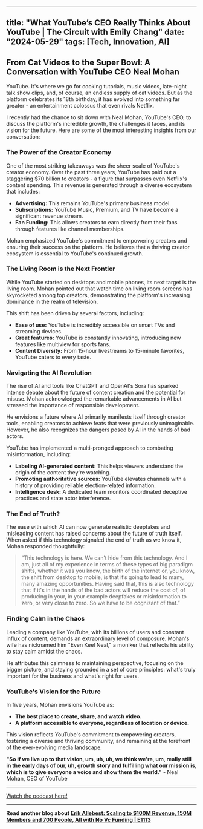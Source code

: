 
---
title: "What YouTube’s CEO Really Thinks About YouTube | The Circuit with Emily Chang"
date: "2024-05-29"
tags: [Tech, Innovation, AI]
---

## From Cat Videos to the Super Bowl: A Conversation with YouTube CEO Neal Mohan 

YouTube. It's where we go for cooking tutorials, music videos, late-night talk show clips, and, of course, an endless supply of cat videos.  But as the platform celebrates its 18th birthday, it has evolved into something far greater - an entertainment colossus that even rivals Netflix. 

I recently had the chance to sit down with Neal Mohan, YouTube's CEO, to discuss the platform's incredible growth, the challenges it faces, and its vision for the future. Here are some of the most interesting insights from our conversation:

### The Power of the Creator Economy

One of the most striking takeaways was the sheer scale of YouTube's creator economy. Over the past three years, YouTube has paid out a staggering $70 billion to creators - a figure that surpasses even Netflix's content spending. This revenue is generated through a diverse ecosystem that includes:

* **Advertising:** This remains YouTube's primary business model.
* **Subscriptions:** YouTube Music, Premium, and TV have become a significant revenue stream.
* **Fan Funding:**  This allows creators to earn directly from their fans through features like channel memberships.

Mohan emphasized YouTube's commitment to empowering creators and ensuring their success on the platform. He believes that a thriving creator ecosystem is essential to YouTube's continued growth.

### The Living Room is the Next Frontier 

While YouTube started on desktops and mobile phones, its next target is the living room. Mohan pointed out that watch time on living room screens has skyrocketed among top creators, demonstrating the platform's increasing dominance in the realm of television. 

This shift has been driven by several factors, including:

* **Ease of use:** YouTube is incredibly accessible on smart TVs and streaming devices.
* **Great features:** YouTube is constantly innovating, introducing new features like multiview for sports fans.
* **Content Diversity:** From 15-hour livestreams to 15-minute favorites, YouTube caters to every taste.

### Navigating the AI Revolution

The rise of AI and tools like ChatGPT and OpenAI's Sora has sparked intense debate about the future of content creation and the potential for misuse. Mohan acknowledged the remarkable advancements in AI but stressed the importance of responsible development. 

He envisions a future where AI primarily manifests itself through creator tools, enabling creators to achieve feats that were previously unimaginable. However, he also recognizes the dangers posed by AI in the hands of bad actors. 

YouTube has implemented a multi-pronged approach to combating misinformation, including:

* **Labeling AI-generated content:** This helps viewers understand the origin of the content they're watching.
* **Promoting authoritative sources:** YouTube elevates channels with a history of providing reliable election-related information.
* **Intelligence desk:** A dedicated team monitors coordinated deceptive practices and state actor interference.

### The End of Truth?

The ease with which AI can now generate realistic deepfakes and misleading content has raised concerns about the future of truth itself. When asked if this technology signaled the end of truth as we know it, Mohan responded thoughtfully:

> “This technology is here. We can’t hide from this technology. And I am, just all of my experience in terms of these types of big paradigm shifts, whether it was you know, the birth of the internet or, you know, the shift from desktop to mobile, is that it’s going to lead to many, many amazing opportunities. Having said that, this is also technology that if it's in the hands of the bad actors will reduce the cost of, of producing in your, in your example deepfakes or misinformation to zero, or very close to zero. So we have to be cognizant of that.”

### Finding Calm in the Chaos

Leading a company like YouTube, with its billions of users and constant influx of content, demands an extraordinary level of composure. Mohan's wife has nicknamed him "Even Keel Neal," a moniker that reflects his ability to stay calm amidst the chaos. 

He attributes this calmness to maintaining perspective, focusing on the bigger picture, and staying grounded in a set of core principles: what's truly important for the business and what's right for users.

### YouTube's Vision for the Future

In five years, Mohan envisions YouTube as:

* **The best place to create, share, and watch video.**
* **A platform accessible to everyone, regardless of location or device.**

This vision reflects YouTube's commitment to empowering creators, fostering a diverse and thriving community, and remaining at the forefront of the ever-evolving media landscape.

**"So if we live up to that vision, um, uh, uh, we think we're, um, really still in the early days of our, uh, growth story and fulfilling what our mission is, which is to give everyone a voice and show them the world."** - Neal Mohan, CEO of YouTube

---
        




<a href="https://youtube.com/watch?v=7ZWUKxeIDWQ" target="_blank">Watch the podcast here!</a>


---

**Read another blog about [Erik Allebest: Scaling to $100M Revenue, 150M Members and 700 People, All with No Vc Funding | E1113](./20240207-erikallebest-20vcwithharrystebbings.md)**
